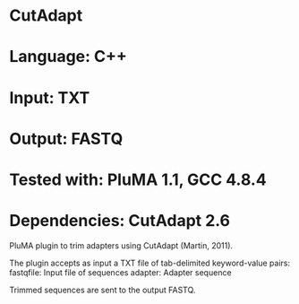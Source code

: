 # CutAdapt
# Language: C++
# Input: TXT
# Output: FASTQ
# Tested with: PluMA 1.1, GCC 4.8.4
# Dependencies: CutAdapt 2.6

PluMA plugin to trim adapters using CutAdapt (Martin, 2011).

The plugin accepts as input a TXT file of tab-delimited keyword-value pairs:
fastqfile: Input file of sequences
adapter: Adapter sequence

Trimmed sequences are sent to the output FASTQ.
